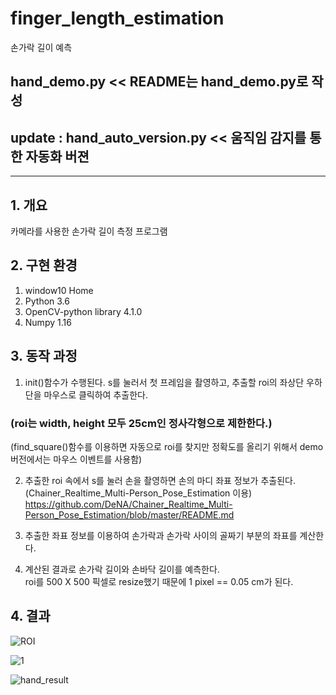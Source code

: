 # finger_length_estimation
손가락 길이 예측

## hand_demo.py << README는 hand_demo.py로 작성

## update : hand_auto_version.py << 움직임 감지를 통한 자동화 버젼
***

## 1. 개요

카메라를 사용한 손가락 길이 측정 프로그램

## 2. 구현 환경

1. window10 Home
2. Python 3.6
3. OpenCV-python library 4.1.0
4. Numpy 1.16


## 3. 동작 과정

1. init()함수가 수행된다. s를 눌러서 첫 프레임을 촬영하고, 추출할 roi의 좌상단 우하단을 마우스로 클릭하여 추출한다.  
### (roi는 width, height 모두 25cm인 정사각형으로 제한한다.)  
(find_square()함수를 이용하면 자동으로 roi를 찾지만 정확도를 올리기 위해서 demo버전에서는 마우스 이벤트를 사용함)  

2. 추출한 roi 속에서 s를 눌러 손을 촬영하면 손의 마디 좌표 정보가 추출된다.  
(Chainer_Realtime_Multi-Person_Pose_Estimation 이용)  
<https://github.com/DeNA/Chainer_Realtime_Multi-Person_Pose_Estimation/blob/master/README.md>

3. 추출한 좌표 정보를 이용하여 손가락과 손가락 사이의 골짜기 부분의 좌표를 계산한다.

4. 계산된 결과로 손가락 길이와 손바닥 길이를 예측한다.  
   roi를 500 X 500 픽셀로 resize했기 때문에 1 pixel == 0.05 cm가 된다.



## 4. 결과

![ROI](https://user-images.githubusercontent.com/46870741/68008955-e0b08d80-fcc3-11e9-97f7-3404243c44b8.jpg)


![1](https://user-images.githubusercontent.com/46870741/68023059-875b5500-fce9-11e9-9556-28b44198c5fe.png)


![hand_result](https://user-images.githubusercontent.com/46870741/68008985-f625b780-fcc3-11e9-8ce3-5ce62da79fef.jpg)
